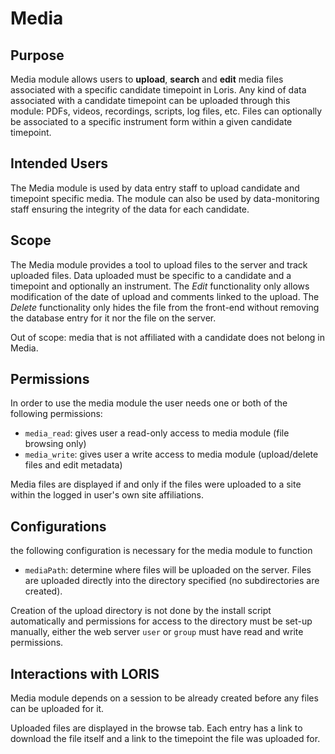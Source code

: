# Media

## Purpose

Media module allows users to **upload**, **search** and **edit** media files 
associated with a specific candidate timepoint in Loris. Any kind of data 
associated with a candidate timepoint can be uploaded through this module: 
PDFs, videos, recordings, scripts, log files, etc. Files can optionally be 
associated to a specific instrument form within a given candidate timepoint.

## Intended Users

The Media module is used by data entry staff to upload candidate and timepoint 
specific media. The module can also be used by data-monitoring staff ensuring the 
integrity of the data for each candidate.

## Scope

The Media module provides a tool to upload files to the server and track uploaded 
files. Data uploaded must be specific to a candidate and a timepoint and optionally 
an instrument. The *Edit* functionality only allows modification of the date of
upload and comments linked to the upload. The *Delete* functionality only hides the 
file from the front-end without removing the database entry for it nor the file on 
the server.

Out of scope: media that is not affiliated with a candidate does not belong in Media.

## Permissions

In order to use the media module the user needs one or both of the following 
permissions:

- `media_read`: gives user a read-only access to media module 
(file browsing only)
- `media_write`: gives user a write access to media module 
(upload/delete files and edit metadata)

Media files are displayed if and only if the files were uploaded to a site within 
the logged in user's own site affiliations.

## Configurations

the following configuration is necessary for the media module to function

- `mediaPath`: determine where files will be uploaded on the server. Files are 
uploaded directly into the directory specified (no subdirectories are created). 

Creation of the upload directory is not done by the install script automatically and 
permissions for access to the directory must be set-up manually, either the web 
server `user` or `group` must have read and write permissions.

## Interactions with LORIS

Media module depends on a session to be already created before any files can be 
uploaded for it.

Uploaded files are displayed in the browse tab. Each entry has a link to download 
the file itself and a link to the timepoint the file was uploaded for.
